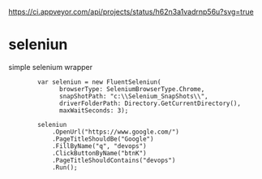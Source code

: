 https://ci.appveyor.com/api/projects/status/h62n3a1vadrnp56u?svg=true

# seleniun
simple selenium wrapper

            var seleniun = new FluentSeleniun(
                  browserType: SeleniumBrowserType.Chrome,
                  snapShotPath: "c:\\Selenium_SnapShots\\",
                  driverFolderPath: Directory.GetCurrentDirectory(),
                  maxWaitSeconds: 3);

            seleniun
                .OpenUrl("https://www.google.com/")
                .PageTitleShouldBe("Google")
                .FillByName("q", "devops")
                .ClickButtonByName("btnK")
                .PageTitleShouldContains("devops")
                .Run();
